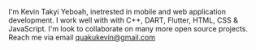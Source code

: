 I'm Kevin Takyi Yeboah, inetrested in mobile and web application development.
I work well with with C++, DART, Flutter, HTML, CSS & JavaScript.
I'm look to collaborate on many more open source projects.
Reach me via email quakukevin@gmail.com

<!---
quaku21/quaku21 is a ✨ special ✨ repository because its `README.md` (this file) appears on your GitHub profile.
You can click the Preview link to take a look at your changes.
--->
